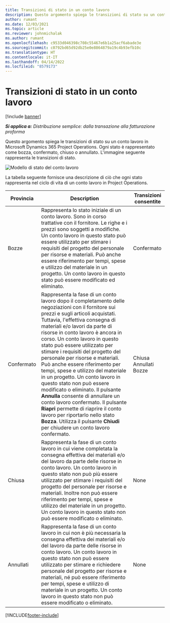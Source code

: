 ```yaml
---
title: Transizioni di stato in un conto lavoro
description: Questo argomento spiega le transizioni di stato su un conto lavoro in Microsoft Dynamics 365 Project Operations quando il conto lavoro viene creato, eseguito e chiuso.
author: rumant
ms.date: 12/03/2021
ms.topic: article
ms.reviewer: johnmichalak
ms.author: rumant
ms.openlocfilehash: c9533d046398c708c55467e6b1a25acf6abade3e
ms.sourcegitcommit: c0792bd65d92db25e0e8864879a19c4b93efb10c
ms.translationtype: HT
ms.contentlocale: it-IT
ms.lasthandoff: 04/14/2022
ms.locfileid: "8579173"
---
```

# <a name="state-transitions-on-a-subcontract"></a>Transizioni di stato in un conto lavoro 

[!include [banner](../../includes/dataverse-preview.md)]

_**Si applica a:** Distribuzione semplice: dalla transazione alla fatturazione proforma_

Questo argomento spiega le transizioni di stato su un conto lavoro in Microsoft Dynamics 365 Project Operations. Ogni stato è rappresentato come bozza, confermato, chiuso o annullato. L'immagine seguente rappresenta le transizioni di stato.

![Modello di stato del conto lavoro](../media/SubconStates.png)  

La tabella seguente fornisce una descrizione di ciò che ogni stato rappresenta nel ciclo di vita di un conto lavoro in Project Operations.

| Provincia | Description | Transizioni consentite |
| --- | --- | --- |
| Bozze | Rappresenta lo stato iniziale di un conto lavoro. Sono in corso trattative con il fornitore. Le righe e i prezzi sono soggetti a modifiche. Un conto lavoro in questo stato può essere utilizzato per stimare i requisiti del progetto del personale per risorse e materiali. Può anche essere riferimento per tempi, spese e utilizzo del materiale in un progetto. Un conto lavoro in questo stato può essere modificato ed eliminato. | Confermato |
| Confermato | Rappresenta la fase di un conto lavoro dopo il completamento delle negoziazioni con il fornitore sui prezzi e sugli articoli acquistati. Tuttavia, l'effettiva consegna di materiali e/o lavori da parte di risorse in conto lavoro è ancora in corso. Un conto lavoro in questo stato può essere utilizzato per stimare i requisiti del progetto del personale per risorse e materiali. Può anche essere riferimento per tempi, spese e utilizzo del materiale in un progetto. Un conto lavoro in questo stato non può essere modificato o eliminato. Il pulsante **Annulla** consente di annullare un conto lavoro confermato. Il pulsante **Riapri** permette di riaprire il conto lavoro per riportarlo nello stato **Bozza**. Utilizza il pulsante **Chiudi** per chiudere un conto lavoro confermato. | Chiusa <br> Annullati <br> Bozze |
| Chiusa | Rappresenta la fase di un conto lavoro in cui viene completata la consegna effettiva dei materiali e/o del lavoro da parte delle risorse in conto lavoro. Un conto lavoro in questo stato non può più essere utilizzato per stimare i requisiti del progetto del personale per risorse e materiali. Inoltre non può essere riferimento per tempi, spese e utilizzo del materiale in un progetto. Un conto lavoro in questo stato non può essere modificato o eliminato. | None |
| Annullati | Rappresenta la fase di un conto lavoro in cui non è più necessaria la consegna effettiva dei materiali e/o del lavoro da parte delle risorse in conto lavoro. Un conto lavoro in questo stato non può essere utilizzato per stimare e richiedere personale del progetto per risorse e materiali, né può essere riferimento per tempi, spese e utilizzo di materiale in un progetto. Un conto lavoro in questo stato non può essere modificato o eliminato. | None |


[!INCLUDE[footer-include](../../includes/footer-banner.md)]
